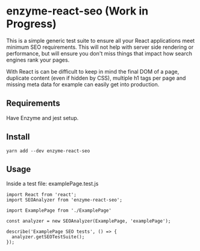 # enzyme-react-seo (Work in Progress)
This is a simple generic test suite to ensure all your React applications meet minimum SEO requirements. This will not help with server side rendering or performance, but will ensure you don't miss things that impact how search engines rank your pages.

With React is can be difficult to keep in mind the final DOM of a page, duplicate content (even if hidden by CSS), multiple h1 tags per page and missing meta data for example can easily get into production.

## Requirements
Have Enzyme and jest setup.

## Install
`yarn add --dev enzyme-react-seo`

## Usage
Inside a test file: examplePage.test.js
```
import React from 'react';
import SEOAnalyzer from 'enzyme-react-seo';

import ExamplePage from './ExamplePage'

const analyzer = new SEOAnalyzer(ExamplePage, 'examplePage');

describe('ExamplePage SEO tests', () => {
  analyzer.getSEOTestSuite();
});
```
